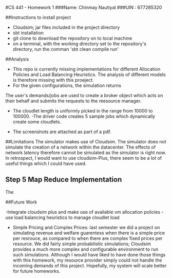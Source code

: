 #CS 441 - Homework 1
###Name: Chinmay Nautiyal
###UIN : 677285320


##Instructions to install project
- Cloudsim; jar files included in the project directory
- sbt installation
- git clone<repo Link> to download the repository on to local machine
- on a terminal, with the working directory set to the repository's directory, run the comman 'sbt clean compile run'




##Analysis
- This repo is currently missing implementations for different Allocation Policies and Load Balancing Heuristics. The analysis of different models is therefore missing with this proeject. 
- For the given configurations, the simulation returns 

The user's demands/jobs are used to create a broker object which acts on their behalf and submits the requests to the reesource manager. 
- The cloudlet length is uniformly picked in the range from 10000 to 100000. 
-The driver code creates 5 sample jobs which dynamically create some cloudlets. 


- The screenshots are attached as part of a pdf. 



##Limitations
The simulator makes use of Cloudsim. The simulator does not simulate the creation of a network within the datacenter. The effects of network latency therefore cannot be simulated as the simulator is right now. In retrospect, I would want to use cloudsim-Plus, there seem to be a lot of useful things which I could have used. 




## Step 5 Map Reduce Implementation
The 



##Future Work

-Integrate cloudsim plus and make use of available vm allocation policies
-use load balancing heuristics to manage cloudlet load


- Simple Pricing and Complex Prices: last semester we did a project on simulating revenue and welfare guarentess when there is a simple price per resrouce, as compared to when there are complex fixed prices per resource. We did fairly simple probabilistic simulations; Cloudsim provides a much more complex and configurable environment to run such simulations. Although I would have liked to have done those things with this homework, my resource provider simply could not handle the incoming demands of this project. Hopefully, my system will scale better for future homeworks. 






